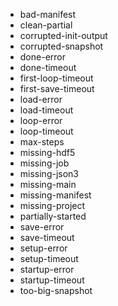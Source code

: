 - bad-manifest
- clean-partial
- corrupted-init-output
- corrupted-snapshot
- done-error
- done-timeout
- first-loop-timeout
- first-save-timeout
- load-error
- load-timeout
- loop-error
- loop-timeout
- max-steps
- missing-hdf5
- missing-job
- missing-json3
- missing-main
- missing-manifest
- missing-project
- partially-started
- save-error
- save-timeout
- setup-error
- setup-timeout
- startup-error
- startup-timeout
- too-big-snapshot